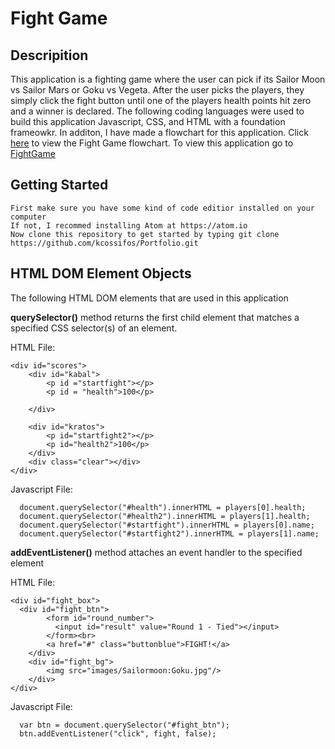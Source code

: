# Fight Game

## Descripition 
This application is a fighting game where the user can pick if its Sailor Moon vs Sailor Mars or Goku vs Vegeta. After the user picks the players, they simply click the fight button until one of the players health points hit zero and a winner is declared. The following coding languages were used to build this application Javascript, CSS, and HTML with a foundation frameowkr. In additon, I have made a flowchart for this application. Click [here](https://github.com/kcossifos/Portfolio/blob/Javascript/FightGame/FlowChart.pdf) to view the Fight Game flowchart. To view this application go to [FightGame](https://kcossifos.github.io/Portfolio/FightGame/index.html)

## Getting Started
```
First make sure you have some kind of code editior installed on your computer
If not, I recommed installing Atom at https://atom.io
Now clone this repository to get started by typing git clone https://github.com/kcossifos/Portfolio.git
```

## HTML DOM Element Objects
The following HTML DOM elements that are used in this application

**querySelector()** method returns the first child element that matches a specified CSS selector(s) of an element.

HTML File:
```
<div id="scores">
	<div id="kabal">
		<p id ="startfight"></p>
		<p id = "health">100</p>

	</div>

	<div id="kratos">
		<p id="startfight2"></p>
		<p id="health2">100</p>
	</div>
	<div class="clear"></div>
</div>
```

Javascript File:
```
  document.querySelector("#health").innerHTML = players[0].health;
  document.querySelector("#health2").innerHTML = players[1].health;
  document.querySelector("#startfight").innerHTML = players[0].name;
  document.querySelector("#startfight2").innerHTML = players[1].name;
```

**addEventListener()** method attaches an event handler to the specified element

HTML File:
```
<div id="fight_box">
  <div id="fight_btn">
		<form id="round_number">
		  <input id="result" value="Round 1 - Tied"></input>
		</form><br>
		<a href="#" class="buttonblue">FIGHT!</a>
	</div>
	<div id="fight_bg">
		<img src="images/Sailormoon:Goku.jpg"/>
	</div>
</div>
```

Javascript File:
```
  var btn = document.querySelector("#fight_btn");
  btn.addEventListener("click", fight, false);
```


